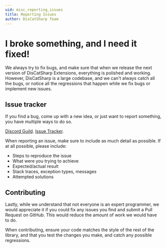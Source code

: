 ```yaml
---
uid: misc_reporting_issues
title: Reporting Issues
author: DisCatSharp Team
---
```


# I broke something, and I need it fixed!

We always try to fix bugs, and make sure that when we release the next version of DisCatSharp Extensions, everything is polished and
working. However, DisCatSharp is a large codebase, and we can't always catch all the bugs, or notice all the regressions
that happen while we fix bugs or implement new issues.

## Issue tracker

If you find a bug, come up with a new idea, or just want to report something, you have multiple ways to do so.

[Discord Guild](https://discord.gg/2HWta4GXus "DisCatSharp Support Guild").
[Issue Tracker](https://github.com/Aiko-IT-Systems/DisCatSharp.Extensions/issues/new/choose "DisCatSharp Extensions Issues").

When reporting an issue, make sure to include as much detail as possible. If at all possible, please include:

-   Steps to reproduce the issue
-   What were you trying to achieve
-   Expected/actual result
-   Stack traces, exception types, messages
-   Attempted solutions

## Contributing

Lastly, while we understand that not everyone is an expert programmer, we would appreciate it if you could fix any issues you
find and submit a Pull Request on GitHub. This would reduce the amount of work we would have to do.

When contributing, ensure your code matches the style of the rest of the library, and that you test the changes you make, and
catch any possible regressions.
